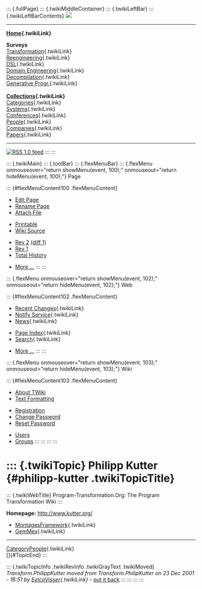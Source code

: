 ::: {.fullPage}
::: {.twikiMiddleContainer}
::: {.twikiLeftBar}
::: {.twikiLeftBarContents}
![](../pub/transformation.gif)

------------------------------------------------------------------------

**[Home](WebHome){.twikiLink}**

**Surveys**\
[Transformation](ProgramTransformation){.twikiLink}\
[Reengineering](ReengineeringWiki){.twikiLink}\
[DSL](DomainSpecificLanguages){.twikiLink}\
[Domain Engineering](DomainEngineering){.twikiLink}\
[Decompilation](DeCompilation){.twikiLink}\
[Generative Progr.](GenerativeProgrammingWiki){.twikiLink}\
\
**[Collections](CategoryCollection){.twikiLink}**\
[Categories](CategoryCategory){.twikiLink}\
[Systems](TransformationSystems){.twikiLink}\
[Conferences](TransformationConferences){.twikiLink}\
[People](TransformationPeople){.twikiLink}\
[Companies](TransformationCompanies){.twikiLink}\
[Papers](CategoryPaper){.twikiLink}

------------------------------------------------------------------------

[![](../pub/rss.gif "RSS 1.0 feed")](WebRss@skin=rss)
:::
:::

::: {.twikiMain}
::: {.toolBar}
::: {.flexMenuBar}
::: {.flexMenu onmouseover="return showMenu(event, 100);" onmouseout="return hideMenu(event, 100);"}
Page

::: {#flexMenuContent100 .flexMenuContent}
-   [Edit
    Page](http://www.program-transformation.org/edit/Transform/PhilippKutter?t=1536826533)
-   [Rename
    Page](http://www.program-transformation.org/rename/Transform/PhilippKutter)
-   [Attach
    File](http://www.program-transformation.org/attach/Transform/PhilippKutter)

<!-- -->

-   [Printable](http://www.program-transformation.org/view/Transform/PhilippKutter?skin=print.pattern)
-   [Wiki
    Source](http://www.program-transformation.org/view/Transform/PhilippKutter?skin=text&raw=on&contenttype=text/plain)

<!-- -->

-   [Rev
    2](http://www.program-transformation.org/view/Transform/PhilippKutter?rev=1.2)
    [(diff 1)](http://www.program-transformation.org/rdiff/Transform/PhilippKutter?rev1=1.2&rev2=1.1)
-   [Rev
    1](http://www.program-transformation.org/view/Transform/PhilippKutter?rev=1.1)
-   [Total
    History](http://www.program-transformation.org/rdiff/Transform/PhilippKutter)

<!-- -->

-   [More
    \...](http://www.program-transformation.org/oops/Transform/PhilippKutter?template=oopsmore&param1=1.2&param2=1.2)
:::
:::

::: {.flexMenu onmouseover="return showMenu(event, 102);" onmouseout="return hideMenu(event, 102);"}
Web

::: {#flexMenuContent102 .flexMenuContent}
-   [Recent Changes](WebChanges){.twikiLink}
-   [Notify Service](WebNotify){.twikiLink}
-   [News](WebNews){.twikiLink}

<!-- -->

-   [Page Index](WebIndex){.twikiLink}
-   [Search](WebSearch){.twikiLink}

<!-- -->

-   [More
    \...](http://www.program-transformation.org/oops/Transform/PhilippKutter?template=oopsmore&param1=1.2&param2=1.2)
:::
:::

::: {.flexMenu onmouseover="return showMenu(event, 103);" onmouseout="return hideMenu(event, 103);"}
Wiki

::: {#flexMenuContent103 .flexMenuContent}
-   [About
    TWiki](http://www.program-transformation.org/view/TWiki/WebHome)
-   [Text
    Formatting](http://www.program-transformation.org/view/TWiki/TextFormattingRules)

<!-- -->

-   [Registration](http://www.program-transformation.org/view/TWiki/TWikiRegistration)
-   [Change
    Password](http://www.program-transformation.org/view/TWiki/ChangePassword)
-   [Reset
    Password](http://www.program-transformation.org/view/TWiki/ResetPassword)

<!-- -->

-   [Users](http://www.program-transformation.org/view/Main/TWikiUsers)
-   [Groups](http://www.program-transformation.org/view/Main/TWikiGroups)
:::
:::
:::
:::

::: {.twikiTopic}
Philipp Kutter {#philipp-kutter .twikiTopicTitle}
==============

::: {.twikiWebTitle}
Program-Transformation.Org: The Program Transformation Wiki
:::

**Homepage:** <http://www.kutter.org/>

-   [MontagesFramework](MontagesFramework){.twikiLink}
-   [GemMex](GemMex){.twikiLink}

------------------------------------------------------------------------

[CategoryPeople](CategoryPeople){.twikiLink}\
[]{#TopicEnd}
:::

::: {.twikiTopicInfo .twikiRevInfo .twikiGrayText .twikiMoved}
*Transform.PhilippKutter moved from Transform.PhilipKutter on 23 Dec
2001 - 16:51 by [EelcoVisser](../Main/EelcoVisser){.twikiLink}* - [put
it
back](http://www.program-transformation.org/rename/Transform/PhilippKutter?newweb=Transform&newtopic=PhilipKutter&confirm=on "Click to move topic back to previous location, with option to change references.")
:::
:::
:::
:::
